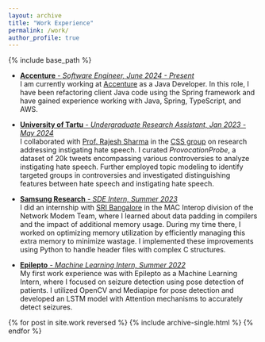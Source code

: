 ```yaml
---
layout: archive
title: "Work Experience"
permalink: /work/
author_profile: true
---
```


{% include base_path %}

* <ins>**Accenture** - _Software Engineer, June 2024 - Present_</ins>  
  I am currently working at [Accenture](https://www.accenture.com/in-en) as a Java Developer. In this role, I have been refactoring client Java code using the Spring framework and have gained experience working with Java, Spring, TypeScript, and AWS.


* <ins>**University of Tartu** - _Undergraduate Research Assistant, Jan 2023 - May 2024_</ins>  
  I collaborated with [Prof. Rajesh Sharma](https://scholar.google.com/citations?user=GKegbo0AAAAJ&hl=en) in the [CSS group](https://css.cs.ut.ee/) on research addressing instigating hate speech. I curated *ProvocationProbe*, a dataset of 20k tweets encompassing various controversies to analyze instigating hate speech. Further employed topic modeling to identify targeted groups in controversies and investigated distinguishing features between hate speech and instigating hate speech.


* <ins>**Samsung Research** - _SDE Intern, Summer 2023_</ins>  
  I did an internship with [SRI Bangalore](https://research.samsung.com/sri-b) in the MAC Interop division of the Network Modem Team, where I learned about data padding in compilers and the impact of additional memory usage. During my time there, I worked on optimizing memory utilization by efficiently managing this extra memory to minimize wastage. I implemented these improvements using Python to handle header files with complex C structures.


* <ins>**Epilepto** - _Machine Learning Intern, Summer 2022_</ins>  
  My first work experience was with Epilepto as a Machine Learning Intern, where I focused on seizure detection using pose detection of patients. I utilized OpenCV and Mediapipe for pose detection and developed an LSTM model with Attention mechanisms to accurately detect seizures.

{% for post in site.work reversed %}
  {% include archive-single.html %}
{% endfor %}
